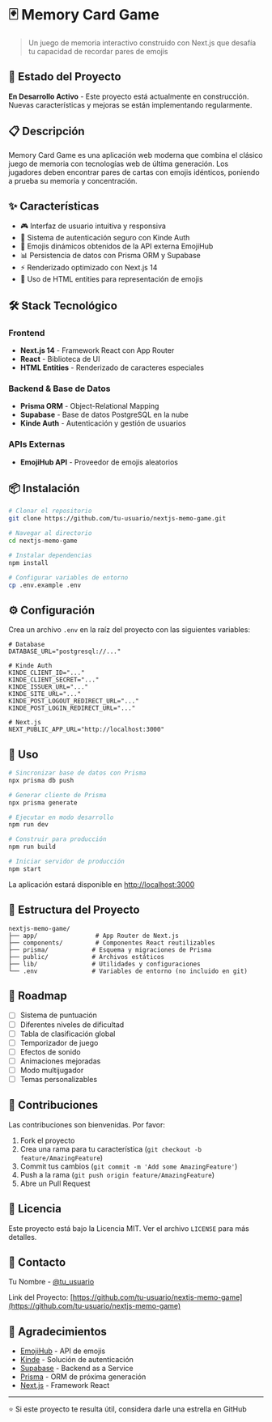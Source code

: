 # 🃏 Memory Card Game

> Un juego de memoria interactivo construido con Next.js que desafía tu capacidad de recordar pares de emojis

## 🚧 Estado del Proyecto

**En Desarrollo Activo** - Este proyecto está actualmente en construcción. Nuevas características y mejoras se están implementando regularmente.

## 📋 Descripción

Memory Card Game es una aplicación web moderna que combina el clásico juego de memoria con tecnologías web de última generación. Los jugadores deben encontrar pares de cartas con emojis idénticos, poniendo a prueba su memoria y concentración.

## ✨ Características

- 🎮 Interfaz de usuario intuitiva y responsiva
- 🔐 Sistema de autenticación seguro con Kinde Auth
- 🎨 Emojis dinámicos obtenidos de la API externa EmojiHub
- 📊 Persistencia de datos con Prisma ORM y Supabase
- ⚡ Renderizado optimizado con Next.js 14
- 🎯 Uso de HTML entities para representación de emojis

## 🛠️ Stack Tecnológico

### Frontend
- **Next.js 14** - Framework React con App Router
- **React** - Biblioteca de UI
- **HTML Entities** - Renderizado de caracteres especiales

### Backend & Base de Datos
- **Prisma ORM** - Object-Relational Mapping
- **Supabase** - Base de datos PostgreSQL en la nube
- **Kinde Auth** - Autenticación y gestión de usuarios

### APIs Externas
- **EmojiHub API** - Proveedor de emojis aleatorios

## 📦 Instalación

```bash
# Clonar el repositorio
git clone https://github.com/tu-usuario/nextjs-memo-game.git

# Navegar al directorio
cd nextjs-memo-game

# Instalar dependencias
npm install

# Configurar variables de entorno
cp .env.example .env
```

## ⚙️ Configuración

Crea un archivo `.env` en la raíz del proyecto con las siguientes variables:

```env
# Database
DATABASE_URL="postgresql://..."

# Kinde Auth
KINDE_CLIENT_ID="..."
KINDE_CLIENT_SECRET="..."
KINDE_ISSUER_URL="..."
KINDE_SITE_URL="..."
KINDE_POST_LOGOUT_REDIRECT_URL="..."
KINDE_POST_LOGIN_REDIRECT_URL="..."

# Next.js
NEXT_PUBLIC_APP_URL="http://localhost:3000"
```

## 🚀 Uso

```bash
# Sincronizar base de datos con Prisma
npx prisma db push

# Generar cliente de Prisma
npx prisma generate

# Ejecutar en modo desarrollo
npm run dev

# Construir para producción
npm run build

# Iniciar servidor de producción
npm start
```

La aplicación estará disponible en [http://localhost:3000](http://localhost:3000)

## 📁 Estructura del Proyecto

```
nextjs-memo-game/
├── app/                # App Router de Next.js
├── components/         # Componentes React reutilizables
├── prisma/            # Esquema y migraciones de Prisma
├── public/            # Archivos estáticos
├── lib/               # Utilidades y configuraciones
└── .env               # Variables de entorno (no incluido en git)
```

## 🎯 Roadmap

- [ ] Sistema de puntuación
- [ ] Diferentes niveles de dificultad
- [ ] Tabla de clasificación global
- [ ] Temporizador de juego
- [ ] Efectos de sonido
- [ ] Animaciones mejoradas
- [ ] Modo multijugador
- [ ] Temas personalizables

## 🤝 Contribuciones

Las contribuciones son bienvenidas. Por favor:

1. Fork el proyecto
2. Crea una rama para tu característica (`git checkout -b feature/AmazingFeature`)
3. Commit tus cambios (`git commit -m 'Add some AmazingFeature'`)
4. Push a la rama (`git push origin feature/AmazingFeature`)
5. Abre un Pull Request

## 📝 Licencia

Este proyecto está bajo la Licencia MIT. Ver el archivo `LICENSE` para más detalles.

## 📧 Contacto

Tu Nombre - [@tu_usuario](https://twitter.com/tu_usuario)

Link del Proyecto: [https://github.com/tu-usuario/nextjs-memo-game](https://github.com/tu-usuario/nextjs-memo-game)

## 🙏 Agradecimientos

- [EmojiHub](https://github.com/cheatsnake/emojihub) - API de emojis
- [Kinde](https://kinde.com) - Solución de autenticación
- [Supabase](https://supabase.com) - Backend as a Service
- [Prisma](https://www.prisma.io) - ORM de próxima generación
- [Next.js](https://nextjs.org) - Framework React

---

⭐ Si este proyecto te resulta útil, considera darle una estrella en GitHub